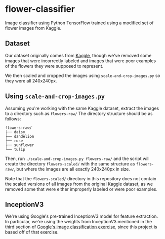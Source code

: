 # flower-classifier
Image classifier using Python TensorFlow trained using a modified set of flower images from Kaggle.

## Dataset
Our dataset originally comes from [Kaggle](https://www.kaggle.com/alxmamaev/flowers-recognition), though
we've removed some images that were incorrectly labeled and images that were poor examples
of the flowers they were supposed to represent.

We then scaled and cropped the images using `scale-and-crop-images.py` so they were all 240x240px.

## Using `scale-and-crop-images.py`
Assuming you're working with the same Kaggle dataset, extract the images to a directory such as `flowers-raw/`
The directory structure should be as follows:
```
flowers-raw/
├── daisy
├── dandelion
├── rose
├── sunflower
└── tulip
```

Then, run `./scale-and-crop-images.py flowers-raw/` and the script will create the directory `flowers-scaled/`
with the same structure as `flowers-raw/`, but where the images are all exactly 240x240px in size.

Note that the `flowers-scaled/` directory in this repository does not contain the scaled versions of all
images from the original Kaggle dataset, as we removed some that were either improperly labeled or were
poor examples.

## InceptionV3
We're using Google's pre-trained InceptionV3 model for feature extraction.
In particular, we're using the weights from InceptionV3 mentioned in the third
section of [Google's image classification exercise](https://colab.research.google.com/github/google/eng-edu/blob/master/ml/pc/exercises/image_classification_part3.ipynb?utm_source=practicum-IC&utm_campaign=colab-external&utm_medium=referral&hl=en&utm_content=imageexercise3-colab#scrollTo=KMrbllgAFipZ),
since this project is based off of that exercise.
